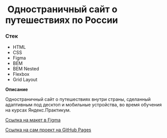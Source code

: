 #  Одностраничный сайт о путешествиях по России

### Стек

- HTML
- CSS
- Figma
- BEM
- BEM Nested
- Flexbox
- Grid Layout

**Описание**

Одностраничный сайт о путешествиях внутри страны, сделанный адаптивным под десктоп и мобильные устройства, во время обучения на курсах Яндекс.Практикум.

[Ссылка на макет в Figma](https://www.figma.com/file/5S2WSbEFL6awjVWJ0NWL8Q/Sprint-3_-Russia-_-desktop-mobile?node-id=28503%3A0)

[Ссылка на сам проект на GitHub Pages](rodionotto.github.io/russian-travel/)
